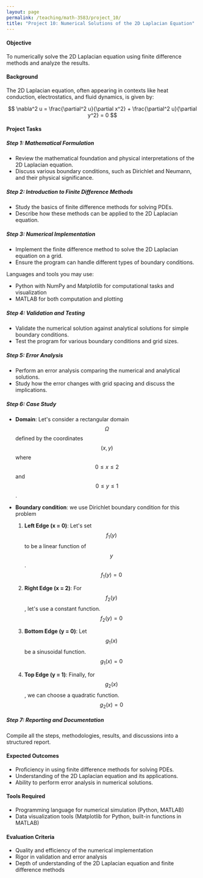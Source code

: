 ```yaml
---
layout: page
permalink: /teaching/math-3583/project_10/
title: "Project 10: Numerical Solutions of the 2D Laplacian Equation"
---
```



#### Objective

To numerically solve the 2D Laplacian equation using finite difference methods and analyze the results.

#### Background

The 2D Laplacian equation, often appearing in contexts like heat conduction, electrostatics, and fluid dynamics, is given by:

$$
\nabla^2 u = \frac{\partial^2 u}{\partial x^2} + \frac{\partial^2 u}{\partial y^2} = 0
$$

#### Project Tasks

##### Step 1: Mathematical Formulation

- Review the mathematical foundation and physical interpretations of the 2D Laplacian equation.
- Discuss various boundary conditions, such as Dirichlet and Neumann, and their physical significance.

##### Step 2: Introduction to Finite Difference Methods

- Study the basics of finite difference methods for solving PDEs.
- Describe how these methods can be applied to the 2D Laplacian equation.

##### Step 3: Numerical Implementation

- Implement the finite difference method to solve the 2D Laplacian equation on a grid.
- Ensure the program can handle different types of boundary conditions.

Languages and tools you may use:
- Python with NumPy and Matplotlib for computational tasks and visualization
- MATLAB for both computation and plotting

##### Step 4: Validation and Testing

- Validate the numerical solution against analytical solutions for simple boundary conditions.
- Test the program for various boundary conditions and grid sizes.

##### Step 5: Error Analysis

- Perform an error analysis comparing the numerical and analytical solutions.
- Study how the error changes with grid spacing and discuss the implications.

##### Step 6: Case Study

- **Domain**: Let's consider a rectangular domain $$\Omega$$ defined by the coordinates $$(x, y)$$ where $$0 \le x \le 2$$ and $$0\le y \le 1$$.

- **Boundary condition**: we use Dirichlet boundary condition for this problem
    1. **Left Edge (x = 0)**: Let's set $$ f_1(y) $$ to be a linear function of $$ y $$.
       $$ f_1(y) = 0 $$
    
    2. **Right Edge (x = 2)**: For $$ f_2(y) $$, let's use a constant function.
       $$ f_2(y) = 0 $$
    
    3. **Bottom Edge (y = 0)**: Let $$ g_1(x) $$ be a sinusoidal function.
       $$ g_1(x) = 0 $$
    
    4. **Top Edge (y = 1)**: Finally, for $$ g_2(x) $$, we can choose a quadratic function.
       $$ g_2(x) = 0 $$

##### Step 7: Reporting and Documentation

Compile all the steps, methodologies, results, and discussions into a structured report.

#### Expected Outcomes

- Proficiency in using finite difference methods for solving PDEs.
- Understanding of the 2D Laplacian equation and its applications.
- Ability to perform error analysis in numerical solutions.

#### Tools Required

- Programming language for numerical simulation (Python, MATLAB)
- Data visualization tools (Matplotlib for Python, built-in functions in MATLAB)

#### Evaluation Criteria

- Quality and efficiency of the numerical implementation
- Rigor in validation and error analysis
- Depth of understanding of the 2D Laplacian equation and finite difference methods
